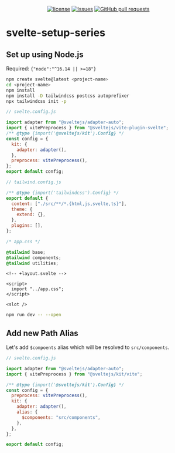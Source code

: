 <p align="center">
  <a href="https://github.com/mingyuchoo/svelte-setup-series/blob/main/LICENSE"><img alt="license" src="https://img.shields.io/github/license/mingyuchoo/svelte-setup-series"/></a>
  <a href="https://github.com/mingyuchoo/svelte-setup-series/issues"><img alt="Issues" src="https://img.shields.io/github/issues/mingyuchoo/svelte-setup-series?color=appveyor" /></a>
  <a href="https://github.com/mingyuchoo/svelte-setup-series/pulls"><img alt="GitHub pull requests" src="https://img.shields.io/github/issues-pr/mingyuchoo/svelte-setup-series?color=appveyor" /></a>
</p>

# svelte-setup-series

## Set up using Node.js

Required: `{"node":"^16.14 || >=18"}`

```bash
npm create svelte@latest <project-name>
cd <project-name>
npm install
npm install -D tailwindcss postcss autoprefixer
npx tailwindcss init -p
```

```js
// svelte.config.js

import adapter from "@sveltejs/adapter-auto";
import { vitePreprocess } from "@sveltejs/vite-plugin-svelte";
/** @type {import('@sveltejs/kit').Config} */
const config = {
  kit: {
    adapter: adapter(),
  },
  preprocess: vitePreprocess(),
};
export default config;
```

```js
// tailwind.config.js

/** @type {import('tailwindcss').Config} */
export default {
  content: ["./src/**/*.{html,js,svelte,ts}"],
  theme: {
    extend: {},
  },
  plugins: [],
};
```

```css
/* app.css */

@tailwind base;
@tailwind components;
@tailwind utilities;
```

```svelte
<!-- +layout.svelte -->

<script>
  import "../app.css";
</script>

<slot />
```

```bash
npm run dev -- --open
```

## Add new Path Alias

Let's add `$compoents` alias which will be resolved to `src/components`.

```js
// svelte.config.js

import adapter from "@sveltejs/adapter-auto";
import { vitePreprocess } from "@sveltejs/kit/vite";

/** @type {import('@sveltejs/kit').Config} */
const config = {
  preprocess: vitePreprocess(),
  kit: {
    adapter: adapter(),
    alias: {
      $components: "src/components",
    },
  },
};

export default config;
```
